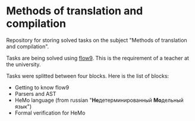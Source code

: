 # Methods of translation and compilation

Repository for storing solved tasks on the subject "Methods of translation and compilation".

Tasks are being solved using [flow9](https://github.com/area9innovation/flow9). This is the requirement of a teacher at the university.

Tasks were splitted between four blocks. Here is the list of blocks:
  * Getting to know flow9
  * Parsers and AST
  * HeMo language (from russian "**Не**детерминированный **Мо**дельный язык")
  * Formal verification for HeMo
